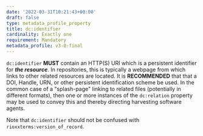```yaml
---
date: '2022-03-31T10:21:43+00:00'
draft: false
type: metadata_profile_property
title: dc:identifier
cardinality: Exactly one
requirement: Mandatory
metadata_profile: v3-0-final
---
```

`dc:identifier` **MUST** contain an HTTP(S) URI which is a persistent identifier for ***the resource***. In repositories, this is typically a webpage from which links to other related resources are located. It is **RECOMMENDED** that that a DOI, Handle, URN, or other persistent identification scheme be used. In the common case of a "splash-page" linking to related files (potentially in different formats), then one or more instances of the `dc:relation` property may be used to convey this and thereby directing harvesting software agents.

Note that `dc:identifier` should not be confused with `rioxxterms:version_of_record`.
